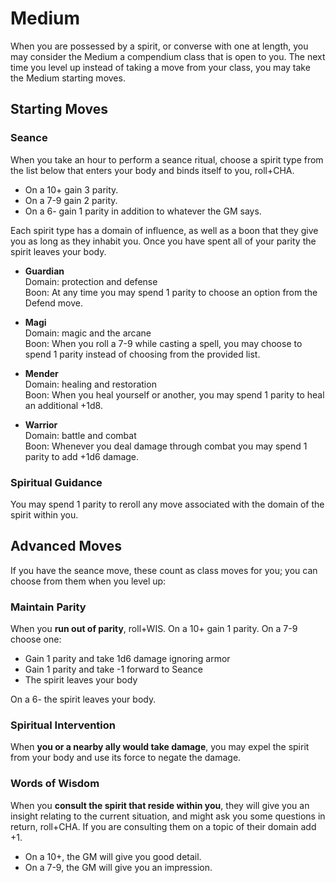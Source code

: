 # Medium
When you are possessed by a spirit, or converse with one at length, you may consider the Medium a compendium class that is open to you. The next time you level up instead of taking a move from your class, you may take the Medium starting moves.

## Starting Moves

### Seance
When you take an hour to perform a seance ritual, choose a spirit type from the list below that enters your body and binds itself to you, roll+CHA. 

 - On a 10+ gain 3 parity. 
 - On a 7-9 gain 2 parity. 
 - On a 6- gain 1 parity in addition to whatever the GM says. 

Each spirit type has a domain of influence, as well as a boon that they give you as long as they inhabit you. Once you have spent all of your parity the spirit leaves your body.

- **Guardian**  
Domain: protection and defense  
Boon: At any time you may spend 1 parity to choose an option from the Defend move.

- **Magi**  
Domain: magic and the arcane  
Boon: When you roll a 7-9 while casting a spell, you may choose to spend 1 parity instead of choosing from the provided list.

- **Mender**  
Domain: healing and restoration  
Boon: When you heal yourself or another, you may spend 1 parity to heal an additional +1d8.

- **Warrior**  
Domain: battle and combat  
Boon: Whenever you deal damage through combat you may spend 1 parity to add +1d6 damage.

### Spiritual Guidance
You may spend 1 parity to reroll any move associated with the domain of the spirit within you. 

## Advanced Moves
If you have the seance move, these count as class moves for you; you can choose from them when you level up:

### Maintain Parity
When you **run out of parity**, roll+WIS. On a 10+ gain 1 parity. On a 7-9 choose one:

 - Gain 1 parity and take 1d6 damage ignoring armor
 - Gain 1 parity and take -1 forward to Seance
 - The spirit leaves your body 

On a 6- the spirit leaves your body.

### Spiritual Intervention
When **you or a nearby ally would take damage**, you may expel the spirit from your body and use its force to negate the damage.

### Words of Wisdom
When you **consult the spirit that reside within you**, they will give you an insight relating to the current situation, and might ask you some questions in return, roll+CHA. If you are consulting them on a topic of their domain add +1.

 - On a 10+, the GM will give you good detail.
 - On a 7-9, the GM will give you an impression.
